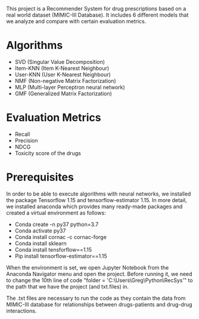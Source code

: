 This project is a Recommender System for drug prescriptions based on a real world dataset (MIMIC-III Database). It includes 6 different models that we analyze and compare with certain evaluation metrics.

# Algorithms

 - SVD (Singular Value Decomposition)
 - Item-KNN (Item K-Nearest Neighbour)
 - User-KNN (User K-Nearest Neighbour)
 - NMF (Non-negative Matrix Factorization)
 - MLP (Multi-layer Perceptron neural network)
 - GMF (Generalized Matrix Factorization)

# Evaluation Metrics

- Recall
- Precision
- NDCG
- Toxicity score of the drugs

# Prerequisites

In order to be able to execute algorithms with neural networks, we installed the package Tensorflow 1.15 and tensorflow-estimator 1.15. In more detail, we installed anaconda which provides many ready-made packages and created a virtual environment as follows:

  - Conda create -n py37 python=3.7
  - Conda activate py37
  - Conda install cornac -c cornac-forge
  - Conda install sklearn
  - Conda install tensforflow==1.15
  - Pip install tensorflow-estimator==1.15


When the environment is set, we open Jupyter Notebook from the Anaconda Navigator menu and open the project. Before running it, we need to change the 10th line of code "folder = 'C:\\Users\\Greg\\Python\\RecSys'" to the path that we have the project (and txt.files) in.

The .txt files are necessary to run the code as they contain the data from MIMIC-III database for relationships between drugs-patients and drug-drug interactions.
